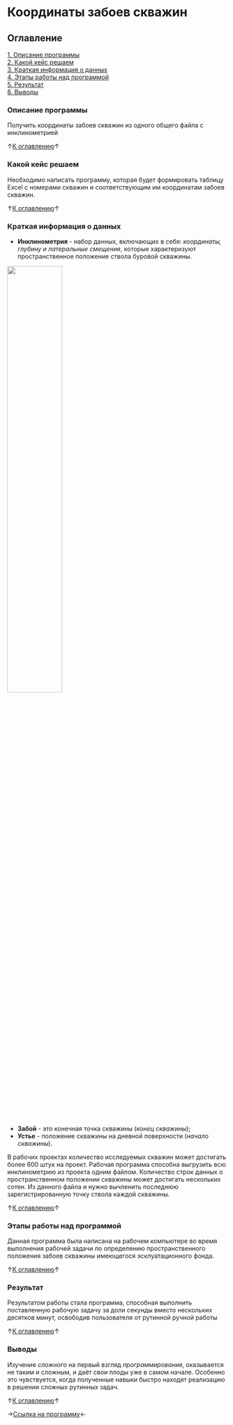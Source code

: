 # Координаты забоев скважин

## Оглавление
[1. Описание программы](https://github.com/rafferti95/My-projects/tree/main-programs/2_Wells%20bottoms#описание-программы)\
[2. Какой кейс решаем](https://github.com/rafferti95/My-projects/tree/main-programs/2_Wells%20bottoms#какой-кейс-решаем)\
[3. Краткая информация о данных](https://github.com/rafferti95/My-projects/tree/main-programs/2_Wells%20bottoms#краткая-информация-о-данных)\
[4. Этапы работы над программой](https://github.com/rafferti95/My-projects/tree/main-programs/2_Wells%20bottoms#этапы-работы-над-программой)\
[5. Результат](https://github.com/rafferti95/My-projects/tree/main-programs/2_Wells%20bottoms#результат)\
[6. Выводы](https://github.com/rafferti95/My-projects/tree/main-programs/2_Wells%20bottoms#выводы)

### Описание программы
Получить координаты забоев скважин из одного общего файла с инклинометрией

↑[К оглавлению](https://github.com/rafferti95/My-projects/tree/main-programs/2_Wells%20bottoms#оглавление)↑

### Какой кейс решаем
Необходимо написать программу, которая будет формировать таблицу Excel с номерами скважин и соответствующим им координатам забоев скважин.

↑[К оглавлению](https://github.com/rafferti95/My-projects/tree/main-programs/2_Wells%20bottoms#оглавление)↑

### Краткая информация о данных
- **Инклинометрия** - набор данных, включающих в себя: *координаты, глубину и латеральные смещения*, которые характеризуют пространственное положение ствола буровой скважины.

<img src = https://cf2.ppt-online.org/files2/slide/4/4QVfKeqrWs81bLUR0OPzGhAm5p9cIxyaN32SuigZB/slide-14.jpg width = 50% height = 50%>

- **Забой** - это конечная точка скважины (*конец скважины*);
- **Устье** - положение скважины на дневной поверхности (*начало скважины*).

В рабочих проектах количество исследуемых скважин может достигать более 600 штук на проект. Рабочая программа способна выгрузить всю инклинометрию из проекта одним файлом. Количество строк данных о пространственном положении скважины может достигать нескольких сотен. Из данного файла и нужно вычленить последнюю зарегистрированную точку ствола каждой скважины.

↑[К оглавлению](https://github.com/rafferti95/My-projects/tree/main-programs/2_Wells%20bottoms#оглавление)↑

### Этапы работы над программой
Данная программа была написана на рабочем компьютере во время выполнения рабочей задачи по определению пространственного положения забоев скважины имеющегося эсклуатационного фонда.

↑[К оглавлению](https://github.com/rafferti95/My-projects/tree/main-programs/2_Wells%20bottoms#оглавление)↑

### Результат
Результатом работы стала программа, способная выполнить поставленную рабочую задачу за доли секунды вместо нескольких десятков минут, освободив пользователя от рутинной ручной работы

↑[К оглавлению](https://github.com/rafferti95/My-projects/tree/main-programs/2_Wells%20bottoms#оглавление)↑

### Выводы
Изучение *сложного* на первый взгляд *программирования*, оказывается не таким и сложным, и даёт свои плоды уже в самом начале. Особенно это чувствуется, когда полученные навыки быстро находят реализацию в решении сложных рутинных задач.

↑[К оглавлению](https://github.com/rafferti95/My-projects/tree/main-programs/2_Wells%20bottoms#оглавление)↑

→[Ссылка на программу](https://github.com/rafferti95/My-projects/blob/main-programs/2_Wells%20bottoms/Wells%20bottoms.ipynb)←
